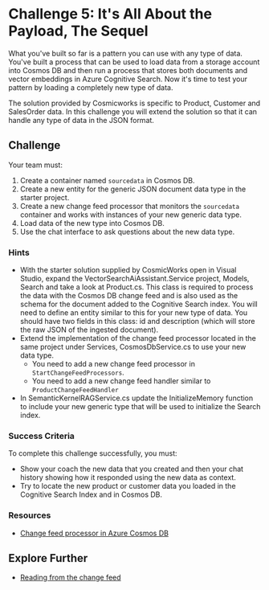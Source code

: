 # Challenge 5: It's All About the Payload, The Sequel

What you've built so far is a pattern you can use with any type of data. You've built a process that can be used to load data from a storage account into Cosmos DB and then run a process that stores both documents and vector embeddings in Azure Cognitive Search. Now it's time to test your pattern by loading a completely new type of data.

The solution provided by Cosmicworks is specific to Product, Customer and SalesOrder data. In this challenge you will extend the solution so that it can handle any type of data in the JSON format.

## Challenge

Your team must:

1. Create a container named `sourcedata` in Cosmos DB.
2. Create a new entity for the generic JSON document data type in the starter project.
3. Create a new change feed processor that monitors the `sourcedata` container and works with instances of your new generic data type.
4. Load data of the new type into Cosmos DB.
5. Use the chat interface to ask questions about the new data type.

### Hints

- With the starter solution supplied by CosmicWorks open in Visual Studio, expand the VectorSearchAiAssistant.Service project, Models, Search and take a look at Product.cs. This class is required to process the data with the Cosmos DB change feed and is also used as the schema for the document added to the Cognitive Search index. You will need to define an entity similar to this for your new type of data. You should have two fields in this class: id and description (which will store the raw JSON of the ingested document).
- Extend the implementation of the change feed processor located in the same project under Services, CosmosDbService.cs to use your new data type. 
    - You need to add a new change feed processor in `StartChangeFeedProcessors`.
    - You need to add a new change feed handler similar to `ProductChangeFeedHandler`
- In SemanticKernelRAGService.cs update the InitializeMemory function to include your new generic type that will be used to initialize the Search index. 

### Success Criteria

To complete this challenge successfully, you must:

- Show your coach the new data that you created and then your chat history showing how it responded using the new data as context. 
- Try to locate the new product or customer data you loaded in the Cognitive Search Index and in Cosmos DB.

### Resources

- [Change feed processor in Azure Cosmos DB](https://learn.microsoft.com/en-us/azure/cosmos-db/nosql/change-feed-processor?tabs=dotnet)

## Explore Further

- [Reading from the change feed](https://learn.microsoft.com/en-us/azure/cosmos-db/nosql/read-change-feed)
